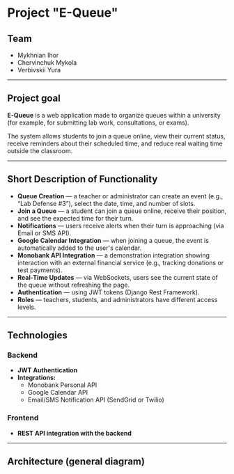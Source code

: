 # Project "E-Queue"

## Team
- Mykhnian Ihor  
- Chervinchuk Mykola
- Verbivskii Yura

---

## Project goal
**E-Queue** is a web application made to organize queues within a university (for example, for submitting lab work, consultations, or exams).

The system allows students to join a queue online, view their current status, receive reminders about their scheduled time, and reduce real waiting time outside the classroom.

---

## Short Description of Functionality

- **Queue Creation** — a teacher or administrator can create an event (e.g., “Lab Defense #3”), select the date, time, and number of slots.  
- **Join a Queue** — a student can join a queue online, receive their position, and see the expected time for their turn.  
- **Notifications** — users receive alerts when their turn is approaching (via Email or SMS API).  
- **Google Calendar Integration** — when joining a queue, the event is automatically added to the user's calendar.  
- **Monobank API Integration** — a demonstration integration showing interaction with an external financial service (e.g., tracking donations or test payments).  
- **Real-Time Updates** — via WebSockets, users see the current state of the queue without refreshing the page.  
- **Authentication** — using JWT tokens (Django Rest Framework).  
- **Roles** — teachers, students, and administrators have different access levels.

---

## Technologies

### Backend
- **JWT Authentication**
- **Integrations:**  
  - Monobank Personal API  
  - Google Calendar API  
  - Email/SMS Notification API (SendGrid or Twilio)

### Frontend
- **REST API integration with the backend**

---

## Architecture (general diagram)
